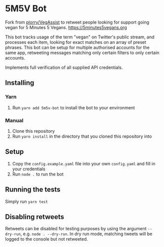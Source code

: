 # 5M5V Bot
Fork from [plorry/VegAssist](https://github.com/plorry/VegAssist) to retweet people looking for support going vegan for 5 Minutes 5 Vegans.
https://5minutes5vegans.org

This bot tracks usage of the term "vegan" on Twitter's public stream, and processes each item, looking for exact matches on an array of preset phrases. This bot can be setup for multiple authorised accounts for the same app, retweeting messages matching only certain filters to only certain accounts.

Implements full verification of all supplied API credentials.

## Installing

### Yarn
1. Run `yarn add 5m5v-bot` to install the bot to your environment

### Manual
1. Clone this repository
2. Run `yarn install` in the directory that you cloned this repository into

## Setup
1. Copy the `config.example.yaml` file into your own `config.yaml` and fill in your credentials
2. Run `node .` to run the bot

## Running the tests

Simply run `yarn test`

## Disabling retweets

Retweets can be disabled for testing purposes by using the argument `--dry-run`, e.g. `node . --dry-run`. In dry run mode, matching tweets will be logged to the console but not retweeted.
